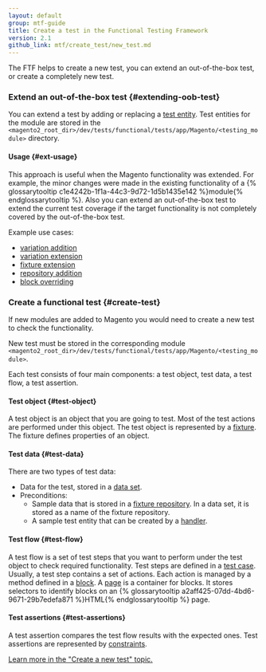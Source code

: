 ```yaml
---
layout: default
group: mtf-guide
title: Create a test in the Functional Testing Framework
version: 2.1
github_link: mtf/create_test/new_test.md
---
```


The FTF helps to create a new test, you can extend an out-of-the-box test, or create a completely new test.

### Extend an out-of-the-box test {#extending-oob-test}

You can extend a test by adding or replacing a [test entity][]. Test entities for the module are stored in the `<magento2_root_dir>/dev/tests/functional/tests/app/Magento/<testing_module>` directory.

#### Usage {#ext-usage}

This approach is useful when the Magento functionality was extended. For example, the minor changes were made in the existing functionality of a {% glossarytooltip c1e4242b-1f1a-44c3-9d72-1d5b1435e142 %}module{% endglossarytooltip %}. Also you can extend an out-of-the-box test to extend the current test coverage if the target functionality is not completely covered by the out-of-the-box test.

Example use cases:

- [variation addition][]
- [variation extension][]
- [fixture extension][]
- [repository addition][]
- [block overriding][]

### Create a functional test {#create-test}

If new modules are added to Magento you would need to create a new test to check the functionality.

New test must be stored in the corresponding module `<magento2_root_dir>/dev/tests/functional/tests/app/Magento/<testing_module>`.

Each test consists of four main components: a test object, test data, a test flow, a test assertion.

#### Test object {#test-object}

A test object is an object that you are going to test. Most of the test actions are performed under this object.
The test object is represented by a [fixture][].  The fixture defines properties of an object.

#### Test data {#test-data}

There are two types of test data:

 - Data for the test, stored in a [data set][].
 - Preconditions:
    - Sample data that is stored in a [fixture repository][]. In a data set, it is stored as a name of the fixture repository. 
    - A sample test entity that can be created by a [handler][].

#### Test flow {#test-flow}

A test flow is a set of test steps that you want to perform under the test object to check required functionality. Test steps are defined in a [test case][]. Usually, a test step contains a set of actions. Each action is managed by a method defined in a [block][]. A [page][] is a container for blocks. It stores selectors to identify blocks on an {% glossarytooltip a2aff425-07dd-4bd6-9671-29b7edefa871 %}HTML{% endglossarytooltip %} page. 

#### Test assertions {#test-assertions}

A test assertion compares the test flow results with the expected ones. Test assertions are represented by [constraints][].

[Learn more in the "Create a new test" topic.]

<!-- LINK DEFINITIONS -->

[test entity]: {{page.baseurl}}mtf/mtf_entities.html
[variation addition]: {{page.baseurl}}mtf/mtf_entities/mtf_dataset.html#add_variation
[variation extension]: {{page.baseurl}}mtf/mtf_entities/mtf_dataset.html#extend_variation
[fixture extension]: {{page.baseurl}}mtf/mtf_entities/mtf_fixture.html#mtf_fixture_merge
[repository addition]: {{page.baseurl}}mtf/mtf_entities/mtf_fixture.html#mtf_fixture_repositoy
[block overriding]: {{page.baseurl}}mtf/mtf_entities/mtf_page.html#override-blocks

[fixture]: {{page.baseurl}}mtf/mtf_entities/mtf_fixture.html
[data set]: {{page.baseurl}}mtf/mtf_entities/mtf_dataset.html
[fixture repository]: {{page.baseurl}}mtf/mtf_entities/mtf_fixture-repo.html
[handler]: {{page.baseurl}}mtf/mtf_entities/mtf_handler.html
[test case]: {{page.baseurl}}mtf/mtf_entities/mtf_testcase.html
[block]: {{page.baseurl}}mtf/mtf_entities/mtf_block.html
[page]: {{page.baseurl}}mtf/mtf_entities/mtf_page.html
[constraints]: {{page.baseurl}}mtf/mtf_entities/mtf_constraint.html

[Learn more in the "Create a new test" topic.]: {{page.baseurl}}mtf/create_test/create_new_test.html
